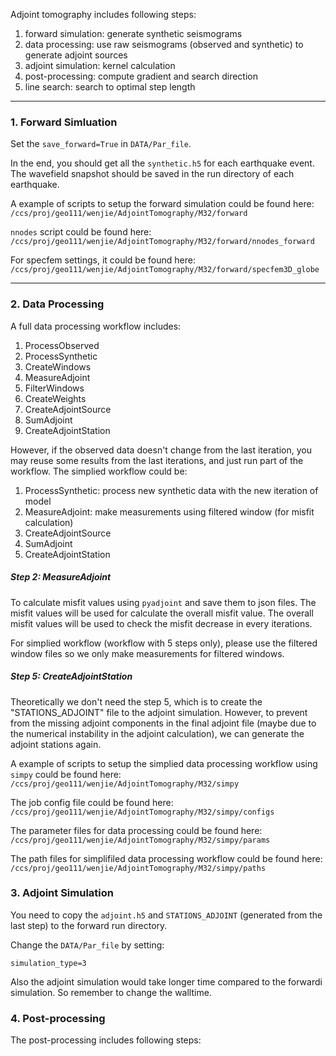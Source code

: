 Adjoint tomography includes following steps:

1. forward simulation: generate synthetic seismograms
2. data processing: use raw seismograms (observed and synthetic) to generate adjoint sources
3. adjoint simulation: kernel calculation
4. post-processing: compute gradient and search direction
5. line search: search to optimal step length

---
### 1. Forward Simluation
Set the `save_forward=True` in `DATA/Par_file`.

In the end, you should get all the `synthetic.h5` for each earthquake event. The wavefield snapshot should be saved in the run directory
of each earthquake.

A example of scripts to setup the forward simulation could be found here:
`/ccs/proj/geo111/wenjie/AdjointTomography/M32/forward`

`nnodes` script could be found here:
`/ccs/proj/geo111/wenjie/AdjointTomography/M32/forward/nnodes_forward`

For specfem settings, it could be found here:
`/ccs/proj/geo111/wenjie/AdjointTomography/M32/forward/specfem3D_globe`


---
### 2. Data Processing

A full data processing workflow includes:
1. ProcessObserved
2. ProcessSynthetic
3. CreateWindows                                  
4. MeasureAdjoint
5. FilterWindows
6. CreateWeights                                       
7. CreateAdjointSource
8. SumAdjoint
9. CreateAdjointStation

However, if the observed data doesn't change from the last iteration, you may reuse some results from the last iterations,
and just run part of the workflow. The simplied workflow could be:
1. ProcessSynthetic: process new synthetic data with the new iteration of model                              
2. MeasureAdjoint: make measurements using filtered window (for misfit calculation)                                     
3. CreateAdjointSource
4. SumAdjoint
5. CreateAdjointStation

##### Step 2: MeasureAdjoint
To calculate misfit values using `pyadjoint` and save them to json files.
The misfit values will be used for calculate the overall misfit value. The overall misfit values
will be used to check the misfit decrease in every iterations.

For simplied workflow (workflow with 5 steps only), please use the filtered window files so we only make measurements for filtered windows.

##### Step 5: CreateAdjointStation
Theoretically we don't need the step 5, which is to create the "STATIONS_ADJOINT" file to the adjoint simulation. However, to prevent
from the missing adjoint components in the final adjoint file (maybe due to the numerical instability in the adjoint calculation), we
can generate the adjoint stations again.

A example of scripts to setup the simplied data processing workflow using `simpy` could be found here:
`/ccs/proj/geo111/wenjie/AdjointTomography/M32/simpy`

The job config file could be found here:
`/ccs/proj/geo111/wenjie/AdjointTomography/M32/simpy/configs`

The parameter files for data processing could be found here:
`/ccs/proj/geo111/wenjie/AdjointTomography/M32/simpy/params`

The path files for simplifiled data processing workflow could be found here:
`/ccs/proj/geo111/wenjie/AdjointTomography/M32/simpy/paths`

### 3. Adjoint Simulation

You need to copy the `adjoint.h5` and `STATIONS_ADJOINT` (generated from the last step) to the forward run directory.

Change the `DATA/Par_file` by setting:
```
simulation_type=3
```

Also the adjoint simulation would take longer time compared to the forwardi simulation. So remember to change the walltime.

### 4. Post-processing
The post-processing includes following steps:




